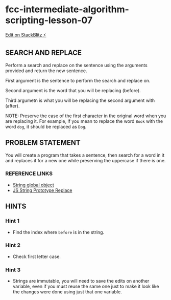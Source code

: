 # fcc-intermediate-algorithm-scripting-lesson-07

[Edit on StackBlitz ⚡️](https://stackblitz.com/edit/js-jxyxfe)

## SEARCH AND REPLACE
Perform a search and replace on the sentence using the arguments provided and return the new sentence.

First argument is the sentence to perform the search and replace on.

Second argument is the word that you will be replacing (before).

Third argumetn is what you will be replacing the second argument with (after).

NOTE: Preserve the case of the first character in the original word when you are replacing it.  For example, if you mean to replace the word `Book` with the word `dog`, it should be replaced as `Dog`.

## PROBLEM STATEMENT
You will create a program that takes a sentence, then search for a word in it and replaces it for a new one while preserving the uppercase if there is one.

### REFERENCE LINKS
- [String global object](https://developer.mozilla.org/en-US/docs/Web/JavaScript/Reference/Global_Objects/String)
- [JS String Prototype Replace](http://forum.freecodecamp.com/t/javascript-string-prototype-replace/15942)


## HINTS
### Hint 1
- Find the index where `before` is in the string.

### Hint 2
- Check first letter case.

### Hint 3
- Strings are immutable, you will need to save the edits on another variable, even if you must reuse the same one just to make it look like the changes were done using just that one variable.


